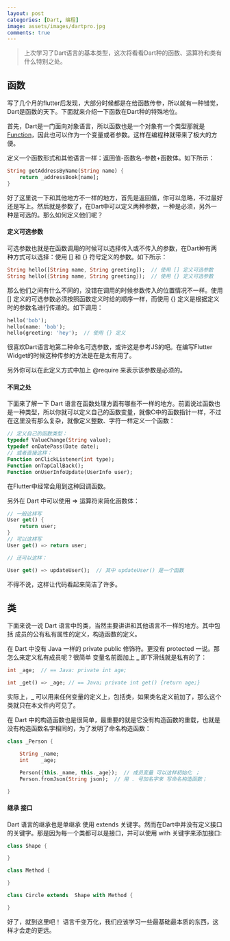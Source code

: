 ```yaml
---
layout: post
categories: [Dart, 编程]
image: assets/images/dartpro.jpg
comments: true
---
```

> 上次学习了Dart语言的基本类型，这次将看看Dart种的函数、运算符和类有什么特别之处。

## 函数
写了几个月的flutter后发现，大部分时候都是在给函数传参，所以就有一种错觉，Dart是函数的天下。下面就来介绍一下函数在Dart种的特殊地位。

首先，Dart是一门面向对象语言，所以函数也是一个对象有一个类型那就是[Function](https://api.dartlang.org/stable/2.0.0/dart-core/Function-class.html)，因此也可以作为一个变量或者参数。这样在编程种就带来了极大的方便。

定义一个函数形式和其他语言一样：返回值-函数名-参数+函数体。如下所示：
```dart
String getAddressByName(String name) {
    return _addressBook[name];
}
```
好了这里说一下和其他地方不一样的地方，首先是返回值，你可以忽略，不过最好还是写上。然后就是参数了，在Dart中可以定义两种参数，一种是必须，另外一种是可选的。那么如何定义他们呢？

#### 定义可选参数
可选参数也就是在函数调用的时候可以选择传入或不传入的参数，在Dart种有两种方式可以选择：使用 [] 和 {} 符号定义的参数。如下所示：
```dart
String hello([String name, String greeting]);  // 使用 [] 定义可选参数
String hello({String name, String greeting});  // 使用 {} 定义可选参数
```
那么他们之间有什么不同的，没错在调用的时候参数传入的位置情况不一样。使用 [] 定义的可选参数必须按照函数定义时给的顺序一样，而使用 {} 定义是根据定义时的参数名进行传递的。如下调用：
```dart
hello('bob');
hello(name: 'bob'); 
hello(greeting: 'hey');  // 使用 {} 定义
```

很喜欢Dart语言地第二种命名可选参数，或许这是参考JS的吧。在编写Flutter Widget的时候这种传参的方法是在是太有用了。

另外你可以在此定义方式中加上 @require 来表示该参数是必须的。

#### 不同之处
下面来了解一下 Dart 语言在函数处理方面有哪些不一样的地方。前面说过函数也是一种类型，所以你就可以定义自己的函数变量，就像C中的函数指针一样，不过在这里没有那么复杂，就像定义整数、字符一样定义一个函数：
```dart
// 定义自己的函数类型：
typedef ValueChange(String value);
typedef onDatePass(Date date);
// 或者直接这样：
Function onClickListener(int type);
Function onTapCallBack();
Function onUserInfoUpdate(UserInfo user);
```
在Flutter中经常会用到这种回调函数。

另外在 Dart 中可以使用 => 运算符来简化函数体：
```dart
// 一般这样写
User get() {
    return user;
}
// 可以这样写
User get() => return user;

// 还可以这样：

User get() => updateUser();  // 其中 updateUser() 是一个函数
```
不得不说，这样让代码看起来简洁了许多。


## 类
下面来说一说 Dart 语言中的类，当然主要讲讲和其他语言不一样的地方。其中包括 成员的公有私有属性的定义，构造函数的定义。

在 Dart 中没有 Java 一样的 private public 修饰符。更没有 protected 一说。那怎么来定义私有成员呢？很简单 变量名前面加上 **_** 即下滑线就是私有的了：
```dart
int _age;  // == Java: private int age;

int _get() => _age; // == Java; private int get() {return age;}
```
实际上，**_** 可以用来任何变量的定义上，包括类，如果类名定义前加了，那么这个类就只在本文件内可见了。

在 Dart 中的构造函数也是很简单，最重要的就是它没有构造函数的重载，也就是没有构造函数名字相同的，为了发明了命名构造函数：
```dart
class _Person {

    String _name;
    int    _age;

    Person({this._name, this._age});  // 成员变量 可以这样初始化 ；
    Person.fromJson(String json);  // 用 . 号加名字来 写命名构造函数；

}
```

#### 继承 接口

Dart 语言的继承也是单继承 使用 extends 关键字。然而在Dart中并没有定义接口的关键字。那是因为每一个类都可以是接口，并可以使用 with 关键字来添加接口:
```dart
class Shape {

}

class Method {

}

class Circle extends  Shape with Method {

}
```
好了，就到这里吧！
语言千变万化，我们应该学习一些最基础最本质的东西，这样才会走的更远。

